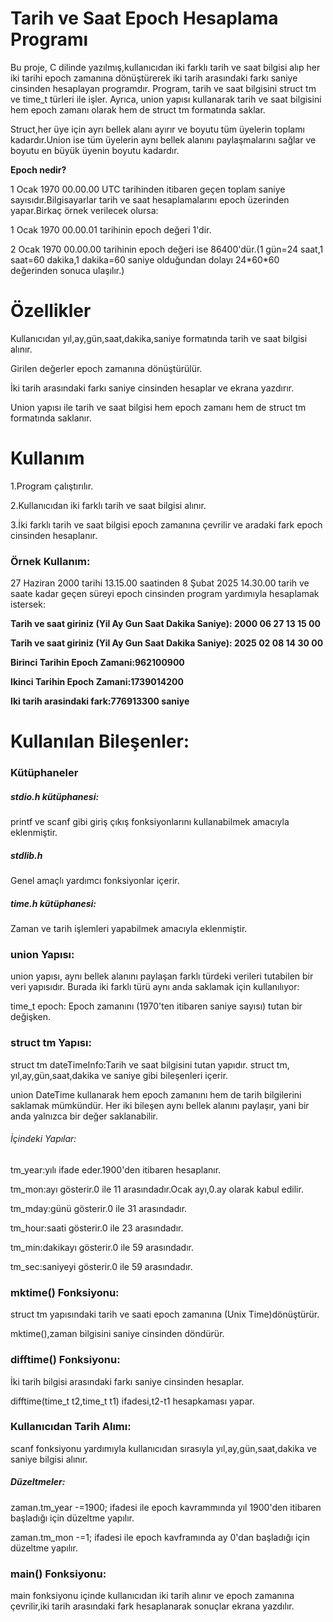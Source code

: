# Tarih ve Saat Epoch Hesaplama Programı
<p>Bu proje, C dilinde yazılmış,kullanıcıdan iki farklı tarih ve saat bilgisi alıp her iki tarihi epoch zamanına dönüştürerek iki tarih arasındaki farkı saniye cinsinden hesaplayan programdır. Program, tarih ve saat bilgisini struct tm ve time_t türleri ile işler. Ayrıca, union yapısı kullanarak tarih ve saat bilgisini hem epoch zamanı olarak hem de struct tm formatında saklar.</p>
<p>Struct,her üye için ayrı bellek alanı ayırır ve boyutu tüm üyelerin toplamı kadardır.Union ise tüm üyelerin aynı bellek alanını paylaşmalarını sağlar ve boyutu en büyük üyenin boyutu kadardır.</p>
<p><b>Epoch nedir? </b></p> <p>1 Ocak 1970 00.00.00 UTC tarihinden itibaren geçen toplam saniye sayısıdır.Bilgisayarlar tarih ve saat hesaplamalarını epoch üzerinden yapar.Birkaç örnek verilecek olursa:</p>
<p>1 Ocak 1970 00.00.01 tarihinin epoch değeri 1'dir.</p>
<p>2 Ocak 1970 00.00.00 tarihinin epoch değeri ise 86400'dür.(1 gün=24 saat,1 saat=60 dakika,1 dakika=60 saniye olduğundan dolayı 24*60*60 değerinden sonuca ulaşılır.)</p>
<h1>Özellikler</h1>
<p>Kullanıcıdan yıl,ay,gün,saat,dakika,saniye formatında tarih ve saat bilgisi alınır.</p>
<p>Girilen değerler epoch zamanına dönüştürülür.</p>
<p>İki tarih arasındaki farkı saniye cinsinden hesaplar ve ekrana yazdırır.</p>
<p>Union yapısı ile tarih ve saat bilgisi hem epoch zamanı hem de struct tm formatında saklanır.</p>
<h1>Kullanım</h1>
<p>1.Program çalıştırılır.</p>
<p>2.Kullanıcıdan iki farklı tarih ve saat bilgisi alınır.</p>
<p>3.İki farklı tarih ve saat bilgisi epoch zamanına çevrilir ve aradaki fark epoch cinsinden hesaplanır.</p>
<h3>Örnek Kullanım:</h3>
27 Haziran 2000 tarihi 13.15.00 saatinden 8 Şubat 2025 14.30.00 tarih ve saate kadar geçen süreyi epoch cinsinden program yardımıyla hesaplamak istersek:
<p><b>Tarih ve saat giriniz (Yil Ay Gun Saat Dakika Saniye):
2000 06 27 13 15 00<p>
<p>Tarih ve saat giriniz (Yil Ay Gun Saat Dakika Saniye):
2025 02 08 14 30 00<p>
<p>Birinci Tarihin Epoch Zamani:962100900<p>
<p>Ikinci Tarihin Epoch Zamani:1739014200<p>
<p>Iki tarih arasindaki fark:776913300 saniye</b>
</p>
<h1>Kullanılan Bileşenler:</h1>
<h3>Kütüphaneler</h3>
<h5>stdio.h kütüphanesi:</h5>
<p>printf ve scanf gibi giriş çıkış fonksiyonlarını kullanabilmek amacıyla eklenmiştir.</p>
<h5>stdlib.h</h5>
<p>Genel amaçlı yardımcı fonksiyonlar içerir.</p>
<h5>time.h kütüphanesi:</h5>
<p>Zaman ve tarih işlemleri yapabilmek amacıyla eklenmiştir.</p>
<h3>union Yapısı:</h3>
<p>union yapısı, aynı bellek alanını paylaşan farklı türdeki verileri tutabilen bir veri yapısıdır. Burada iki farklı türü aynı anda saklamak için kullanılıyor:</p>
<p>time_t epoch: Epoch zamanını (1970'ten itibaren saniye sayısı) tutan bir değişken.</p>
<h3>struct tm Yapısı:</h3>
<p>struct tm dateTimeInfo:Tarih ve saat bilgisini tutan yapıdır. struct tm, yıl,ay,gün,saat,dakika ve saniye gibi bileşenleri içerir.</p>
<p>union DateTime kullanarak hem epoch zamanını hem de tarih bilgilerini saklamak mümkündür. Her iki bileşen aynı bellek alanını paylaşır, yani bir anda yalnızca bir değer saklanabilir.</p>
<h6>İçindeki Yapılar:</h6>
<p>tm_year:yılı ifade eder.1900'den itibaren hesaplanır.</p>
<p>tm_mon:ayı gösterir.0 ile 11 arasındadır.Ocak ayı,0.ay olarak kabul edilir.</p>
<p>tm_mday:günü gösterir.0 ile 31 arasındadır.</p>
<p>tm_hour:saati gösterir.0 ile 23 arasındadır.</p>
<p>tm_min:dakikayı gösterir.0 ile 59 arasındadır.</p>
<p>tm_sec:saniyeyi gösterir.0 ile 59 arasındadır.</p>
<h3>mktime() Fonksiyonu:</h3>
<p>struct tm yapısındaki tarih ve saati epoch zamanına (Unix Time)dönüştürür.</p>
<p>mktime(),zaman bilgisini saniye cinsinden döndürür.</p>
<h3>difftime() Fonksiyonu:</h3>
<p>İki tarih bilgisi arasındaki farkı saniye cinsinden hesaplar.</p>
<p>difftime(time_t t2,time_t t1) ifadesi,t2-t1 hesapkaması yapar.</p>
<h3>Kullanıcıdan Tarih Alımı:</h3>
<p>scanf fonksiyonu yardımıyla kullanıcıdan sırasıyla yıl,ay,gün,saat,dakika ve saniye bilgisi alınır.</p>
<p><h5>Düzeltmeler:</h5></p>
<p>zaman.tm_year -=1900; ifadesi ile epoch kavrammında yıl 1900'den itibaren başladığı için düzeltme yapılır.</p>
<p>zaman.tm_mon -=1; ifadesi ile epoch kavframında ay 0'dan başladığı için düzeltme yapılır.</p>
<h3>main() Fonksiyonu:</h3>
<p>main fonksiyonu içinde kullanıcıdan iki tarih alınır ve epoch zamanına çevrilir,iki tarih arasındaki fark hesaplanarak sonuçlar ekrana yazdılır.</p>



